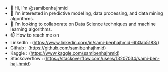 - 👋 Hi, I’m @samibenhajhmid
- 👀 I’m interested in predictive modeling, data processing, and data mining algorithms.
- 💞️ I’m looking to collaborate on Data Science techniques and machine learning algorithms.
- 📫 How to reach me on 
- LinkedIn : (https://www.linkedin.com/in/sami-benhajhmid-6b0ab5183/)
- Github : (https://github.com/samibenhajhmid)
- Kaggle : (https://www.kaggle.com/samibenhajhmid) 
- Stackoverflow : (https://stackoverflow.com/users/13207034/sami-ben-haj-hmid)

<!---
samibenhajhmid/samibenhajhmid is a ✨ special ✨ repository because its `README.md` (this file) appears on your GitHub profile.
You can click the Preview link to take a look at your changes.
--->

